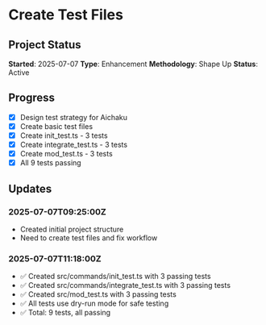 # Create Test Files

## Project Status

**Started**: 2025-07-07 **Type**: Enhancement **Methodology**: Shape Up **Status**: Active

## Progress

- [x] Design test strategy for Aichaku
- [x] Create basic test files
- [x] Create init_test.ts - 3 tests
- [x] Create integrate_test.ts - 3 tests
- [x] Create mod_test.ts - 3 tests
- [x] All 9 tests passing

## Updates

### 2025-07-07T09:25:00Z

- Created initial project structure
- Need to create test files and fix workflow

### 2025-07-07T11:18:00Z

- ✅ Created src/commands/init_test.ts with 3 passing tests
- ✅ Created src/commands/integrate_test.ts with 3 passing tests
- ✅ Created src/mod_test.ts with 3 passing tests
- ✅ All tests use dry-run mode for safe testing
- ✅ Total: 9 tests, all passing

